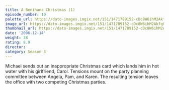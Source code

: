 ```yaml
---
title: A Benihana Christmas (1)
episode_number: 10
palette_url: https://dato-images.imgix.net/151/1471789152-cDc8W6ihM2AkfqOzcOGRQGNq1Gr.jpg?ixlib=rb-1.1.0&ch=DPR%2CWidth&auto=enhance&palette=json
image_url: https://dato-images.imgix.net/151/1471789152-cDc8W6ihM2AkfqOzcOGRQGNq1Gr.jpg?ixlib=rb-1.1.0&ch=DPR%2CWidth&auto=compress%2Cformat&w=500
thumbnail_url: https://dato-images.imgix.net/151/1471789152-cDc8W6ihM2AkfqOzcOGRQGNq1Gr.jpg?ixlib=rb-1.1.0&ch=DPR%2CWidth&auto=enhance&w=500&h=280&fit=crop&fm=jpg
date: '2006-12-14'
weight: 38
rating: 8.9
director: 
category: Season 3
---
```


Michael sends out an inappropriate Christmas card which lands him in hot water with his girlfriend, Carol. Tensions mount on the party planning committee between Angela, Pam, and Karen. The resulting tension leaves the office with two competing Christmas parties.